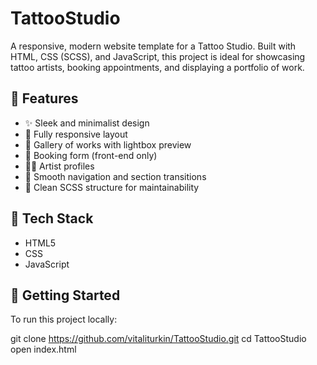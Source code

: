 # TattooStudio

A responsive, modern website template for a Tattoo Studio. Built with HTML, CSS (SCSS), and JavaScript, this project is ideal for showcasing tattoo artists, booking appointments, and displaying a portfolio of work.

## 🧩 Features

- ✨ Sleek and minimalist design
- 📱 Fully responsive layout
- 🎨 Gallery of works with lightbox preview
- 📅 Booking form (front-end only)
- 👨‍🎨 Artist profiles
- 🧭 Smooth navigation and section transitions
- 🧼 Clean SCSS structure for maintainability

## 🔧 Tech Stack

- HTML5
- CSS
- JavaScript

## 🚀 Getting Started

To run this project locally:

git clone https://github.com/vitaliturkin/TattooStudio.git
cd TattooStudio
open index.html
